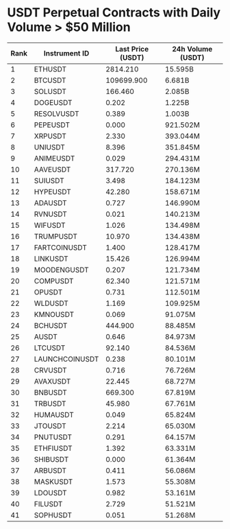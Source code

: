 # USDT Perpetual Contracts with Daily Volume > $50 Million

| Rank | Instrument ID | Last Price (USDT) | 24h Volume (USDT) |
|------|---------------|-------------------|-------------------|
| 1 | ETHUSDT | 2814.210 | 15.595B |
| 2 | BTCUSDT | 109699.900 | 6.681B |
| 3 | SOLUSDT | 166.460 | 2.085B |
| 4 | DOGEUSDT | 0.202 | 1.225B |
| 5 | RESOLVUSDT | 0.389 | 1.003B |
| 6 | PEPEUSDT | 0.000 | 921.502M |
| 7 | XRPUSDT | 2.330 | 393.044M |
| 8 | UNIUSDT | 8.396 | 351.845M |
| 9 | ANIMEUSDT | 0.029 | 294.431M |
| 10 | AAVEUSDT | 317.720 | 270.136M |
| 11 | SUIUSDT | 3.498 | 184.123M |
| 12 | HYPEUSDT | 42.280 | 158.671M |
| 13 | ADAUSDT | 0.727 | 146.990M |
| 14 | RVNUSDT | 0.021 | 140.213M |
| 15 | WIFUSDT | 1.026 | 134.498M |
| 16 | TRUMPUSDT | 10.970 | 134.438M |
| 17 | FARTCOINUSDT | 1.400 | 128.417M |
| 18 | LINKUSDT | 15.426 | 126.994M |
| 19 | MOODENGUSDT | 0.207 | 121.734M |
| 20 | COMPUSDT | 62.340 | 121.571M |
| 21 | OPUSDT | 0.731 | 112.501M |
| 22 | WLDUSDT | 1.169 | 109.925M |
| 23 | KMNOUSDT | 0.069 | 91.075M |
| 24 | BCHUSDT | 444.900 | 88.485M |
| 25 | AUSDT | 0.646 | 84.973M |
| 26 | LTCUSDT | 92.140 | 84.536M |
| 27 | LAUNCHCOINUSDT | 0.238 | 80.101M |
| 28 | CRVUSDT | 0.716 | 76.726M |
| 29 | AVAXUSDT | 22.445 | 68.727M |
| 30 | BNBUSDT | 669.300 | 67.819M |
| 31 | TRBUSDT | 45.980 | 67.761M |
| 32 | HUMAUSDT | 0.049 | 65.824M |
| 33 | JTOUSDT | 2.214 | 65.030M |
| 34 | PNUTUSDT | 0.291 | 64.157M |
| 35 | ETHFIUSDT | 1.392 | 63.331M |
| 36 | SHIBUSDT | 0.000 | 61.364M |
| 37 | ARBUSDT | 0.411 | 56.086M |
| 38 | MASKUSDT | 1.573 | 55.308M |
| 39 | LDOUSDT | 0.982 | 53.161M |
| 40 | FILUSDT | 2.729 | 51.521M |
| 41 | SOPHUSDT | 0.051 | 51.268M |
